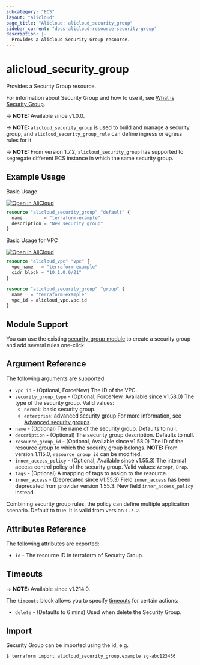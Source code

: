 ```yaml
---
subcategory: "ECS"
layout: "alicloud"
page_title: "Alicloud: alicloud_security_group"
sidebar_current: "docs-alicloud-resource-security-group"
description: |-
  Provides a Alicloud Security Group resource.
---
```


# alicloud_security_group

Provides a Security Group resource.

For information about Security Group and how to use it, see [What is Security Group](https://www.alibabacloud.com/help/en/ecs/developer-reference/api-createsecuritygroup).

-> **NOTE:** Available since v1.0.0.

-> **NOTE:** `alicloud_security_group` is used to build and manage a security group, and `alicloud_security_group_rule` can define ingress or egress rules for it.

-> **NOTE:** From version 1.7.2, `alicloud_security_group` has supported to segregate different ECS instance in which the same security group.

## Example Usage

Basic Usage

<div style="display: block;margin-bottom: 40px;"><div class="oics-button" style="float: right;position: absolute;margin-bottom: 10px;">
  <a href="https://api.aliyun.com/terraform?resource=alicloud_security_group&exampleId=208de1a8-f807-d3c8-4eec-fd8ed6675dde443e059c&activeTab=example&spm=docs.r.security_group.0.208de1a8f8&intl_lang=EN_US" target="_blank">
    <img alt="Open in AliCloud" src="https://img.alicdn.com/imgextra/i1/O1CN01hjjqXv1uYUlY56FyX_!!6000000006049-55-tps-254-36.svg" style="max-height: 44px; max-width: 100%;">
  </a>
</div></div>

```terraform
resource "alicloud_security_group" "default" {
  name        = "terraform-example"
  description = "New security group"
}
```

Basic Usage for VPC

<div style="display: block;margin-bottom: 40px;"><div class="oics-button" style="float: right;position: absolute;margin-bottom: 10px;">
  <a href="https://api.aliyun.com/terraform?resource=alicloud_security_group&exampleId=8240bef5-f041-f81e-90db-3fff1120ceeec8a42079&activeTab=example&spm=docs.r.security_group.1.8240bef5f0&intl_lang=EN_US" target="_blank">
    <img alt="Open in AliCloud" src="https://img.alicdn.com/imgextra/i1/O1CN01hjjqXv1uYUlY56FyX_!!6000000006049-55-tps-254-36.svg" style="max-height: 44px; max-width: 100%;">
  </a>
</div></div>

```terraform
resource "alicloud_vpc" "vpc" {
  vpc_name   = "terraform-example"
  cidr_block = "10.1.0.0/21"
}

resource "alicloud_security_group" "group" {
  name   = "terraform-example"
  vpc_id = alicloud_vpc.vpc.id
}
```

## Module Support

You can use the existing [security-group module](https://registry.terraform.io/modules/alibaba/security-group/alicloud) 
to create a security group and add several rules one-click.

## Argument Reference

The following arguments are supported:

* `vpc_id` - (Optional, ForceNew) The ID of the VPC.
* `security_group_type` - (Optional, ForceNew, Available since v1.58.0) The type of the security group. Valid values:
  - `normal`: basic security group.
  - `enterprise`: advanced security group For more information, see [Advanced security groups](https://www.alibabacloud.com/help/en/ecs/advanced-security-groups).
* `name` - (Optional) The name of the security group. Defaults to null.
* `description` - (Optional) The security group description. Defaults to null.
* `resource_group_id` - (Optional, Available since v1.58.0) The ID of the resource group to which the security group belongs. **NOTE:** From version 1.115.0, `resource_group_id` can be modified.
* `inner_access_policy` - (Optional, Available since v1.55.3) The internal access control policy of the security group. Valid values: `Accept`, `Drop`.
* `tags` - (Optional) A mapping of tags to assign to the resource.
* `inner_access` - (Deprecated since v1.55.3) Field `inner_access` has been deprecated from provider version 1.55.3. New field `inner_access_policy` instead.

Combining security group rules, the policy can define multiple application scenario. Default to true. It is valid from version `1.7.2`.

## Attributes Reference

The following attributes are exported:

* `id` - The resource ID in terraform of Security Group.

## Timeouts

-> **NOTE:** Available since v1.214.0.

The `timeouts` block allows you to specify [timeouts](https://www.terraform.io/docs/configuration-0-11/resources.html#timeouts) for certain actions:

* `delete` - (Defaults to 6 mins) Used when delete the Security Group.

## Import

Security Group can be imported using the id, e.g.

```shell
$ terraform import alicloud_security_group.example sg-abc123456
```
